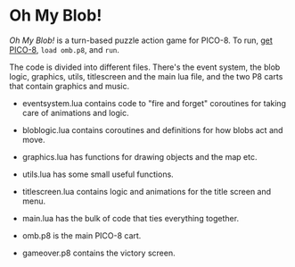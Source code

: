 # Oh My Blob!

_Oh My Blob!_ is a turn-based puzzle action game for PICO-8. To run,
[get PICO-8](https://www.lexaloffle.com/pico-8.php?#getpico8), `load omb.p8`,
and `run`.

The code is divided into different files. There's the event system, the blob
logic, graphics, utils, titlescreen and the main lua file, and the two P8 carts
that contain graphics and music.

* eventsystem.lua contains code to "fire and forget" coroutines for taking care
of animations and logic.

* bloblogic.lua contains coroutines and definitions for how blobs act and move.

* graphics.lua has functions for drawing objects and the map etc.

* utils.lua has some small useful functions.

* titlescreen.lua contains logic and animations for the title screen and menu.

* main.lua has the bulk of code that ties everything together.

* omb.p8 is the main PICO-8 cart.

* gameover.p8 contains the victory screen.
